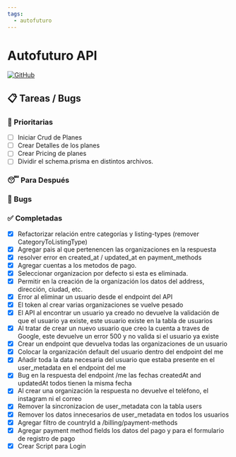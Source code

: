 ```yaml
---
tags:
  - autofuturo
---
```

# Autofuturo API
[![GitHub](https://img.shields.io/badge/GitHub-Repository-blue.svg)](https://github.com/autofuturo/autofuturo-api)

## 📋 Tareas / Bugs
### 🚨 Prioritarias

- [ ] Iniciar Crud de Planes 
- [ ] Crear Detalles de los planes
- [ ] Crear Pricing de planes
- [ ] Dividir el schema.prisma en distintos archivos. 

### 😴 Para Después


### 🐛 Bugs


### ✅ Completadas

- [x] Refactorizar relación entre categorías y listing-types (remover CategoryToListingType)
- [x] Agregar pais al que pertenencen las organizaciones en la respuesta
- [x] resolver error en created_at / updated_at en payment_methods 
- [x] Agregar cuentas a los metodos de pago.
- [x] Seleccionar organizacion por defecto si esta es eliminada.
- [x] Permitir en la creación de la organización los datos del address, dirección, ciudad, etc.
- [X] Error al eliminar un usuario desde el endpoint del API 
- [X] El token al crear varias organizaciones se vuelve pesado
- [X] El API al encontrar un usuario ya creado no devuelve la validación de que el usuario ya existe, este usuario existe en la tabla de usuarios
- [X] Al tratar de crear un nuevo usuario que creo la cuenta a traves de Google, este devuelve un error 500 y no valida si el usuario ya existe
- [x] Crear un endpoint que devuelva todas las organizaciones de un usuario
- [x] Colocar la organización default del usuario dentro del endpoint del me
- [x] Añadir toda la data necesaria del usuario que estaba presente en el user_metadata en el endpoint del me
- [x] Bug en la respuesta del endpoint /me las fechas createdAt and updatedAt todos tienen la misma fecha
- [x] Al crear una organización la respuesta no devuelve el teléfono, el instagram ni el correo
- [x] Remover la sincronizacion de user_metadata con la tabla users
- [x] Remover los datos innecesarios de user_metadata en todos los usuarios
- [x] Agregar filtro de countryId a /billing/payment-methods
- [x] Agregar payment method fields los datos del pago y para el formulario de registro de pago
- [x] Crear Script para Login